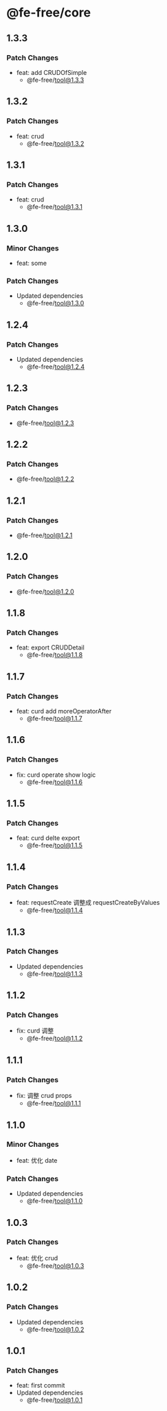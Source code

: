 # @fe-free/core

## 1.3.3

### Patch Changes

- feat: add CRUDOfSimple
  - @fe-free/tool@1.3.3

## 1.3.2

### Patch Changes

- feat: crud
  - @fe-free/tool@1.3.2

## 1.3.1

### Patch Changes

- feat: crud
  - @fe-free/tool@1.3.1

## 1.3.0

### Minor Changes

- feat: some

### Patch Changes

- Updated dependencies
  - @fe-free/tool@1.3.0

## 1.2.4

### Patch Changes

- Updated dependencies
  - @fe-free/tool@1.2.4

## 1.2.3

### Patch Changes

- @fe-free/tool@1.2.3

## 1.2.2

### Patch Changes

- @fe-free/tool@1.2.2

## 1.2.1

### Patch Changes

- @fe-free/tool@1.2.1

## 1.2.0

### Patch Changes

- @fe-free/tool@1.2.0

## 1.1.8

### Patch Changes

- feat: export CRUDDetail
  - @fe-free/tool@1.1.8

## 1.1.7

### Patch Changes

- feat: curd add moreOperatorAfter
  - @fe-free/tool@1.1.7

## 1.1.6

### Patch Changes

- fix: curd operate show logic
  - @fe-free/tool@1.1.6

## 1.1.5

### Patch Changes

- feat: curd delte export
  - @fe-free/tool@1.1.5

## 1.1.4

### Patch Changes

- feat: requestCreate 调整成 requestCreateByValues
  - @fe-free/tool@1.1.4

## 1.1.3

### Patch Changes

- Updated dependencies
  - @fe-free/tool@1.1.3

## 1.1.2

### Patch Changes

- fix: curd 调整
  - @fe-free/tool@1.1.2

## 1.1.1

### Patch Changes

- fix: 调整 crud props
  - @fe-free/tool@1.1.1

## 1.1.0

### Minor Changes

- feat: 优化 date

### Patch Changes

- Updated dependencies
  - @fe-free/tool@1.1.0

## 1.0.3

### Patch Changes

- feat: 优化 crud
  - @fe-free/tool@1.0.3

## 1.0.2

### Patch Changes

- Updated dependencies
  - @fe-free/tool@1.0.2

## 1.0.1

### Patch Changes

- feat: first commit
- Updated dependencies
  - @fe-free/tool@1.0.1
